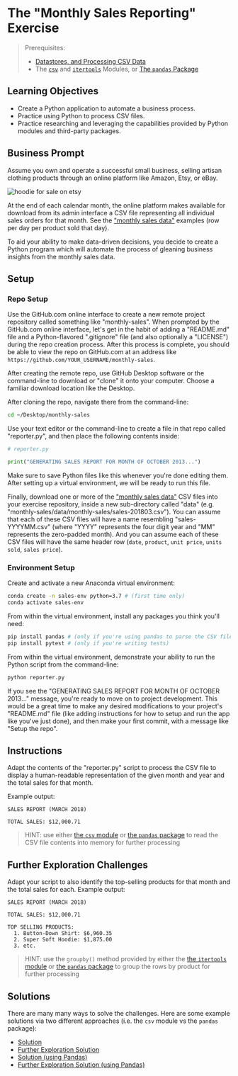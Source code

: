 # The "Monthly Sales Reporting" Exercise

> Prerequisites:
>   + [Datastores, and Processing CSV Data](/units/unit-5.md)
>   + The [`csv`](/notes/python/modules/csv.md) and [`itertools`](/notes/python/modules/itertools.md) Modules, or [The `pandas` Package](/notes/python/packages/pandas.md)

## Learning Objectives

  + Create a Python application to automate a business process.
  + Practice using Python to process CSV files.
  + Practice researching and leveraging the capabilities provided by Python modules and third-party packages.

## Business Prompt

Assume you own and operate a successful small business, selling artisan clothing products through an online platform like Amazon, Etsy, or eBay.

![hoodie for sale on etsy](https://user-images.githubusercontent.com/1328807/51781151-cb7a5300-20e2-11e9-863f-3b82aaa5f5a9.png)

At the end of each calendar month, the online platform makes available for download from its admin interface a CSV file representing all individual sales orders for that month. See the ["monthly sales data"](/data/monthly-sales) examples (row per day per product sold that day).

To aid your ability to make data-driven decisions, you decide to create a Python program which will automate the process of gleaning business insights from the monthly sales data.

## Setup

### Repo Setup

Use the GitHub.com online interface to create a new remote project repository called something like "monthly-sales". When prompted by the GitHub.com online interface, let's get in the habit of adding a "README.md" file and a Python-flavored ".gitignore" file (and also optionally a "LICENSE") during the repo creation process. After this process is complete, you should be able to view the repo on GitHub.com at an address like `https://github.com/YOUR_USERNAME/monthly-sales`.

After creating the remote repo, use GitHub Desktop software or the command-line to download or "clone" it onto your computer. Choose a familiar download location like the Desktop.

After cloning the repo, navigate there from the command-line:

```sh
cd ~/Desktop/monthly-sales
```

Use your text editor or the command-line to create a file in that repo called "reporter.py", and then place the following contents inside:

```py
# reporter.py

print("GENERATING SALES REPORT FOR MONTH OF OCTOBER 2013...")
```

Make sure to save Python files like this whenever you're done editing them. After setting up a virtual environment, we will be ready to run this file.

Finally, download one or more of the ["monthly sales data"](/data/monthly-sales) CSV files into your exercise repository, inside a new sub-directory called "data" (e.g. "monthly-sales/data/monthly-sales/sales-201803.csv"). You can assume that each of these CSV files will have a name resembling "sales-YYYYMM.csv" (where "YYYY" represents the four digit year and "MM" represents the zero-padded month). And you can assume each of these CSV files will have the same header row (`date`, `product`, `unit price`, `units sold`, `sales price`).

### Environment Setup

Create and activate a new Anaconda virtual environment:

```sh
conda create -n sales-env python=3.7 # (first time only)
conda activate sales-env
```

From within the virtual environment, install any packages you think you'll need:

```sh
pip install pandas # (only if you're using pandas to parse the CSV files)
pip install pytest # (only if you're writing tests)
```

From within the virtual environment, demonstrate your ability to run the Python script from the command-line:

```sh
python reporter.py
```

If you see the "GENERATING SALES REPORT FOR MONTH OF OCTOBER 2013..." message, you're ready to move on to project development. This would be a great time to make any desired modifications to your project's "README.md" file (like adding instructions for how to setup and run the app like you've just done), and then make your first commit, with a message like "Setup the repo".

## Instructions

Adapt the contents of the "reporter.py" script to process the CSV file to display a human-readable representation of the given month and year and the total sales for that month.

Example output:

```
SALES REPORT (MARCH 2018)

TOTAL SALES: $12,000.71
```

> HINT: use either [the `csv` module](/notes/python/modules/csv.md) or [the `pandas` package](/notes/python/packages/pandas.md) to read the CSV file contents into memory for further processing


## Further Exploration Challenges

Adapt your script to also identify the top-selling products for that month and the total sales for each. Example output:

```
SALES REPORT (MARCH 2018)

TOTAL SALES: $12,000.71

TOP SELLING PRODUCTS:
  1. Button-Down Shirt: $6,960.35
  2. Super Soft Hoodie: $1,875.00
  3. etc.
```

> HINT: use the `groupby()` method provided by either the [the `itertools` module](/notes/python/modules/itertools.md) or [the `pandas` package](/notes/python/packages/pandas.md) to group the rows by product for further processing

## Solutions

There are many many ways to solve the challenges. Here are some example solutions via two different approaches (i.e. the `csv` module vs the `pandas` package):

  + [Solution](/exercises/monthly-sales-reporting/csv_solution.py)
  + [Further Exploration Solution](/exercises/monthly-sales-reporting/csv_solution_further.py)
  + [Solution (using Pandas)](/exercises/monthly-sales-reporting/pandas_solution.py)
  + [Further Exploration Solution (using Pandas)](/exercises/monthly-sales-reporting/pandas_solution_further.py)
